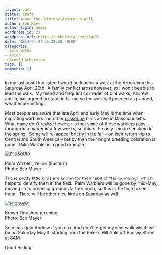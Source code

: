 ```yaml
---
layout: post
status: draft
title: About the Saturday Arboretum Walk
author: Bob Mayer
author_login: admin
wordpress_id: 21
wordpress_url: https://arbotopia.com//?p=21
date: '2014-04-24 16:38:55 -0500'
categories:
- Bird Walks
- Avian
- Arnold Arboretum
tags: []
comments: []
---
```


<p>In my last post I indicated I would be leading a walk at the Arboretum this Saturday April 26th.&nbsp; A family conflict arose however, so I won&rsquo;t be able to lead the walk.&nbsp; My friend and frequent co-leader of bird walks, Andrew Joslin, has agreed to stand in for me so the walk will proceed as planned, weather permitting.</p>


<p>Most people are aware that late April and early May is the time when migrating warblers and other&nbsp;<a href="http://en.wikipedia.org/wiki/Passerine">passerine</a>&nbsp;birds arrive in Massachusetts.&nbsp; What many don&rsquo;t realize however is that some of these warblers pass through in a matter of a few weeks, so this is the only time to see them in the spring.&nbsp; Some will re-appear briefly in the fall &ndash; on their return trip to Central and South America &ndash; but by then their bright breeding coloration is gone.&nbsp; Palm Warbler is a good example.</p>


<p><!-- wp:image {"id":806,"linkDestination":"custom"} --></p>
 <a href="/images/2014/04/P1080759.jpg"><img src="/images/2014/04/P1080759.jpg" alt="P1080759" class="wp-image-806"/></a>


<p>Palm Warbler, Yellow (Eastern)<br>Photo: Bob Mayer</p>


<p>These pretty little birds are known for their habit of &ldquo;tail-pumping&rdquo;&nbsp; which helps to identify them in the field.&nbsp; Palm Warblers will be gone by&nbsp; mid-May, moving on to breeding grounds farther north, so this is the time to see them.&nbsp; There will be other nice birds on Saturday as well:</p>


<p><!-- wp:image {"id":808,"linkDestination":"custom"} --></p>
 <a href="/images/2014/04/P1040891.jpg"><img src="/images/2014/04/P1040891.jpg" alt="P1040891" class="wp-image-808"/></a>


<p>Brown Thrasher, preening<br>Photo: Bob Mayer</p>


<p>So please join Andrew if you can. And don&rsquo;t forget my next walk which will be on Saturday May 3&nbsp; starting from the Peter&rsquo;s Hill Gate off Bussey Street at 8AM.</p>


<p>Good Birding!<a href="http://www.arbotopia.com:80/#"><br></a></p>
